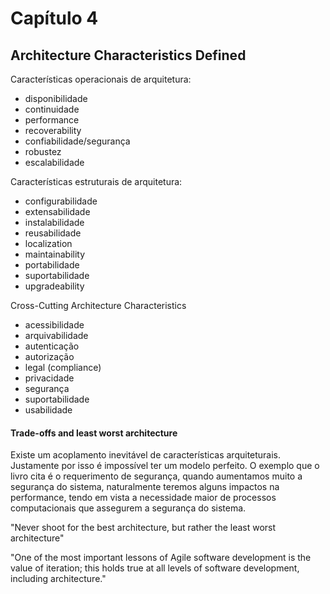 # Capítulo 4

## Architecture Characteristics Defined

Características operacionais de arquitetura:

- disponibilidade
- continuidade
- performance
- recoverability
- confiabilidade/segurança
- robustez
- escalabilidade

Características estruturais de arquitetura:

- configurabilidade
- extensabilidade
- instalabilidade
- reusabilidade
- localization
- maintainability
- portabilidade
- suportabilidade
- upgradeability

Cross-Cutting Architecture Characteristics

- acessibilidade
- arquivabilidade
- autenticação
- autorização
- legal (compliance)
- privacidade
- segurança
- suportabilidade
- usabilidade 


#### Trade-offs and least worst architecture

Existe um acoplamento inevitável de características arquiteturais. Justamente por isso é impossível ter um modelo perfeito. O exemplo que o livro cita é o requerimento de segurança, quando aumentamos muito a segurança do sistema, naturalmente teremos alguns impactos na performance, tendo em vista a necessidade maior de processos computacionais que assegurem a segurança do sistema.

"Never shoot for the best architecture, but rather the least worst architecture"

"One of the most important lessons of Agile software development is the value of iteration; this holds true at all levels of software development, including architecture."



